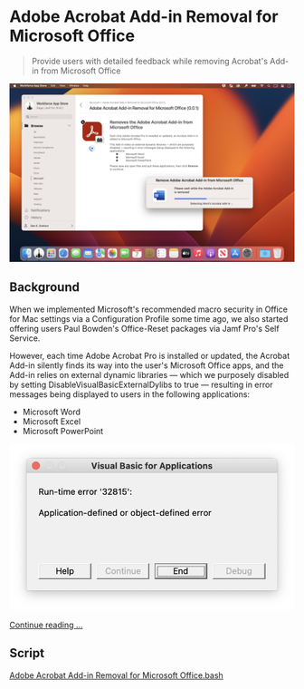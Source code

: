 # Adobe Acrobat Add-in Removal for Microsoft Office

> Provide users with detailed feedback while removing Acrobat's Add-in from Microsoft Office

![Adobe Acrobat Add-in Removal for Microsoft Office Screenshot](images/Adobe%20Acrobat%20Add-in%20Removal%20for%20Microsoft%20Office%20Screenshot.png)

## Background

When we implemented Microsoft's recommended macro security in Office for Mac settings via a Configuration Profile some time ago, we also started offering users Paul Bowden's Office-Reset packages via Jamf Pro's Self Service.

However, each time Adobe Acrobat Pro is installed or updated, the Acrobat Add-in silently finds its way into the user's Microsoft Office apps, and the Add-in relies on external dynamic libraries — which we purposely disabled by setting DisableVisualBasicExternalDylibs to true — resulting in error messages being displayed to users in the following applications:

- Microsoft Word
- Microsoft Excel
- Microsoft PowerPoint

![Error 32815](images/Error%2032815.png)

[Continue reading …](https://snelson.us/2022/11/nuke-acrobat-Add-in)

## Script
[Adobe Acrobat Add-in Removal for Microsoft Office.bash](Adobe%20Acrobat%20Add-in%20Removal%20for%20Microsoft%20Office.bash)
